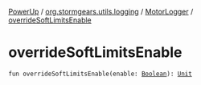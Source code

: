 [PowerUp](../../index.md) / [org.stormgears.utils.logging](../index.md) / [MotorLogger](index.md) / [overrideSoftLimitsEnable](./override-soft-limits-enable.md)

# overrideSoftLimitsEnable

`fun overrideSoftLimitsEnable(enable: `[`Boolean`](https://kotlinlang.org/api/latest/jvm/stdlib/kotlin/-boolean/index.html)`): `[`Unit`](https://kotlinlang.org/api/latest/jvm/stdlib/kotlin/-unit/index.html)